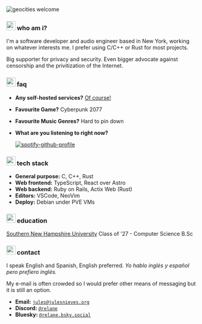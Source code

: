 ![geocities welcome](https://web.archive.org/web/20030516015427/http://hk.geocities.com:80/smartroyhk/t1.GIF)

<h3>
  <img src="https://blob.gifcities.org/gifcities/5LQH4JDBY7HVL2OXFCCH7TKYL7NGTMBQ.gif" alt="geocities fox waving hi icon" style="height: 1.5rem">
  who am i?
</h3>

I'm a software developer and audio engineer based in New York, working on whatever interests me. I prefer using C/C++ or Rust for most projects.

Big supporter for privacy and security. Even bigger advocate against censorship and the privitization of the Internet.

<h3>
  <img src="https://blob.gifcities.org/gifcities/J3PGVASOMOZYAFBG36MMOZ6S6EZELRQZ.gif" alt="geocities question bubble icon" style="width: 1.5rem">
  faq
</h3>

- **Any self-hosted services?** [Of course!](https://cstanze.dev)
- **Favourite Game?** Cyberpunk 2077
- **Favourite Music Genres?** Hard to pin down
- **What are you listening to right now?**
  
  [![spotify-github-profile](https://spotify-github-profile.kittinanx.com/api/view?uid=psvitaaddictionz&cover_image=true&theme=natemoo-re&show_offline=false&background_color=121212&interchange=true&bar_color=53b14f&bar_color_cover=false)](https://spotify-github-profile.kittinanx.com/api/view?uid=psvitaaddictionz&redirect=true)

<h3>
  <img src="https://blob.gifcities.org/gifcities/Q2NWVWK3KEWACQ3D7HJ7P43V2WSG3DOM.gif" alt="geocities chain icon" style="width: 1.5rem" />
  tech stack
</h3>

- **General purpose:** C, C++, Rust
- **Web frontend:** TypeScript, React over Astro
- **Web backend:** Ruby on Rails, Actix Web (Rust)
- **Editors:** VSCode, NeoVim
- **Deploy:** Debian under PVE VMs

<h3>
  <img src="https://blob.gifcities.org/gifcities/5BETKBJG636W75AAYE6XOI3A2L2P43BE.gif" alt="geocities book icon" style="width: 1.5rem" />
  education
</h3>

[Southern New Hampshire University](https://snhu.edu) Class of '27 - Computer Science B.Sc

<h3>
  <img src="https://blob.gifcities.org/gifcities/2B3O2L4FUYPGGBOOGW56VV5N5FNBNNGX.gif" alt="geocities email box icon" style="width: 1.5rem" />
  contact
</h3>

I speak English and Spanish, English preferred.
*Yo hablo inglés y español pero prefiero inglés.*

My e-mail is often crowded so I would prefer other means of messaging but it is still an option.

- **Email:** [`jules@julesnieves.org`](mailto:jules@julesnieves.org)
- **Discord:** [`@relane`](https://discord.com/users/334067823229796367)
- **Bluesky:** [`@relane.bsky.social`](https://bsky.app/profile/relane.bsky.social)
